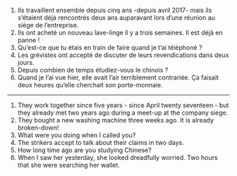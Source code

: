 1. Ils travaillent ensemble depuis cinq ans -depuis avril 2017- mais ils s’étaient déjà rencontrés deux ans auparavant lors d’une réunion au siège de l’entreprise.
2. Ils ont acheté un nouveau lave-linge il y a trois semaines. Il est déjà en panne !
3. Qu’est-ce que tu étais en train de faire quand je t’ai téléphoné ?
4. Les grévistes ont accepté de discuter de leurs revendications dans deux jours.
5. Depuis combien de temps étudiez-vous le chinois ?
6. Quand je l’ai vue hier, elle avait l’air terriblement contrariée. Ça faisait deux heures qu’elle cherchait son porte-monnaie.
___
1. They work together since five years - since April twenty seventeen - but they already met two years ago during a meet-up at the company siege. 
2. They bought a new washing machine three weeks ago. It is already broken-down! 
3. What were you doing when I called you?
4. The strikers accept to talk about their claims in two days. 
5. How long time ago are you studying Chinese?
6. When I saw her yesterday, she looked dreadfully worried. Two hours that she were searching her wallet.